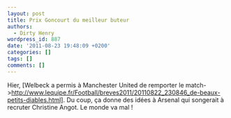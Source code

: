 ```yaml
---
layout: post
title: Prix Goncourt du meilleur buteur
authors:
  - Dirty Henry
wordpress_id: 887
date: '2011-08-23 19:48:09 +0200'
categories: []
tags: []
comments: []
---
```

Hier, [Welbeck a permis à Manchester United de remporter le match->http://www.lequipe.fr/Football/breves2011/20110822_230846_de-beaux-petits-diables.html]. Du coup, ça donne des idées à Arsenal qui songerait à recruter Christine Angot. Le monde va mal !
